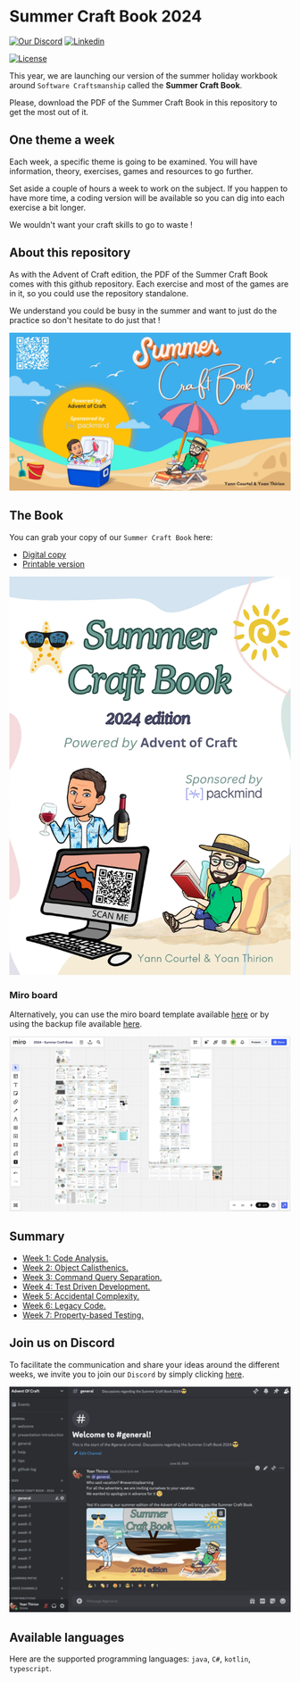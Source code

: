 # Summer Craft Book 2024

[![Our Discord](https://img.shields.io/badge/Discord-7289DA?style=for-the-badge&logo=discord&logoColor=white)](https://discord.gg/E5Z9s9UKTS)
[![Linkedin](https://img.shields.io/badge/LinkedIn-0077B5?style=for-the-badge&logo=linkedin&logoColor=white)](https://www.linkedin.com/company/advent-of-craft)

[![License](https://img.shields.io/github/license/advent-of-craft/2024-summer-craft-book.svg)](https://github.com/advent-of-craft/2024-summer-craft-book/blob/main/LICENSE)

This year, we are launching our version of the summer holiday workbook around `Software Craftsmanship` called the **Summer Craft Book**.

Please, download the PDF of the Summer Craft Book in this repository to get the most out of it.

## One theme a week

Each week, a specific theme is going to be examined. You will have information, theory,  exercises, games and resources to go further. 

Set aside a couple of hours a week to work on the subject. If you happen to have more time, a coding version will be available so you can dig into each exercise a bit longer.

We wouldn't want your craft skills to go to waste !

## About this repository

As with the Advent of Craft edition, the PDF of the Summer Craft Book comes with this github repository. Each exercise and most of the games are in it, so you could use the repository standalone.

We understand you could be busy in the summer and want to just do the practice so don't hesitate to do just that !

![Summer of Craft](docs/img/summer-of-craft.webp)

## The Book
You can grab your copy of our `Summer Craft Book` here:
- [Digital copy](https://drive.google.com/file/d/16BrF17jEMr6Sleonnq6xSafWMHA5_q1Y/view?usp=drive_link)
- [Printable version](https://drive.google.com/file/d/1yG6ALvJyf3y5LCWF38VlzW7D2APaGZRK/view?usp=sharing)

[![Summer Craft Book](docs/img/cover.webp)](https://drive.google.com/file/d/16BrF17jEMr6Sleonnq6xSafWMHA5_q1Y/view?usp=drive_link)

### Miro board
Alternatively, you can use the miro board template available [here](https://miro.com/app/board/uXjVK056f4o=/?share_link_id=201408685412) or by using the backup file available [here](https://drive.google.com/file/d/1laWnvAk8AnQ00QlaepzF3hTO2a8UR-Wg/view?usp=sharing).

[![Miro board](docs/img/miro-board.webp)](https://miro.com/app/board/uXjVK056f4o=/?share_link_id=201408685412)

## Summary
- [Week 1: Code Analysis.](/docs/01-code-analysis/week01.md)
- [Week 2: Object Calisthenics.](/docs/02-object-calisthenics/week02.md)
- [Week 3: Command Query Separation.](/docs/03-cqs/week03.md)
- [Week 4: Test Driven Development.](docs/04-tdd/week04.md)
- [Week 5: Accidental Complexity.](docs/05-complexity/week05.md)
- [Week 6: Legacy Code.](docs/06-legacy-code/week06.md)
- [Week 7: Property-based Testing.](docs/07-pbt/week07.md)

## Join us on Discord

To facilitate the communication and share your ideas around the different weeks, we invite you to join our `Discord` by simply clicking [here](https://discord.gg/E5Z9s9UKTS).

[![Discord Advent Of Craft](docs/img/discord.webp)](https://discord.gg/E5Z9s9UKTS)

## Available languages
Here are the supported programming languages: `java`, `C#`, `kotlin`, `typescript`.
